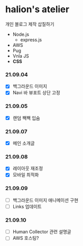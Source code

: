 # halion's atelier

개인 블로그 제작 삽질하기

- Node.js
    - express.js
- AWS
- Pug
- Vnla JS
- **CSS**

### 21.09.04

- [x] 백그라운드 이미지
- [x] Navi 바 뷰포트 상단 고정

### 21.09.05

- [x] 랜덤 짹짹 입숨

### 21.09.07

- [x] 메인 소개글

### 21.09.08

- [x] 레이아웃 재조정
- [x] 모바일 최적화

### 21.09.09

- [ ] 백그라운드 이미지 애니메이션 구현
- [ ] Links 업데이트

### 21.09.10

- [ ] Human Collector 관련 설명글
- [ ] AWS 호스팅?